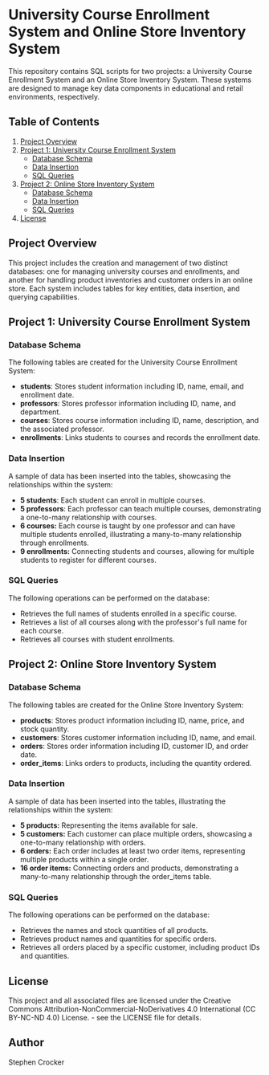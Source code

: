 # University Course Enrollment System and Online Store Inventory System

This repository contains SQL scripts for two projects: a University Course Enrollment System and an Online Store Inventory System. These systems are designed to manage key data components in educational and retail environments, respectively.

## Table of Contents

1. [Project Overview](#project-overview)
1. [Project 1: University Course Enrollment System](#project-1-university-course-enrollment-system)
   - [Database Schema](#database-schema)
   - [Data Insertion](#data-insertion)
   - [SQL Queries](#sql-queries)
3. [Project 2: Online Store Inventory System](#project-2-online-store-inventory-system)
   - [Database Schema](#database-schema-1)
   - [Data Insertion](#data-insertion-1)
   - [SQL Queries](#sql-queries-1)
4. [License](#license)

## Project Overview

This project includes the creation and management of two distinct databases: one for managing university courses and enrollments, and another for handling product inventories and customer orders in an online store. Each system includes tables for key entities, data insertion, and querying capabilities.

## Project 1: University Course Enrollment System

### Database Schema

The following tables are created for the University Course Enrollment System:

- **students**: Stores student information including ID, name, email, and enrollment date.
- **professors**: Stores professor information including ID, name, and department.
- **courses**: Stores course information including ID, name, description, and the associated professor.
- **enrollments**: Links students to courses and records the enrollment date.

### Data Insertion

A sample of data has been inserted into the tables, showcasing the relationships within the system:

- **5 students**: Each student can enroll in multiple courses.
- **5 professors**: Each professor can teach multiple courses, demonstrating a one-to-many relationship with courses.
- **6 courses:** Each course is taught by one professor and can have multiple students enrolled, illustrating a many-to-many relationship through enrollments.
- **9 enrollments:** Connecting students and courses, allowing for multiple students to register for different courses.

### SQL Queries

The following operations can be performed on the database:
- Retrieves the full names of students enrolled in a specific course.
- Retrieves a list of all courses along with the professor's full name for each course.
- Retrieves all courses with student enrollments.

## Project 2: Online Store Inventory System

### Database Schema

The following tables are created for the Online Store Inventory System:

- **products**: Stores product information including ID, name, price, and stock quantity.
- **customers**: Stores customer information including ID, name, and email.
- **orders**: Stores order information including ID, customer ID, and order date.
- **order_items**: Links orders to products, including the quantity ordered.

### Data Insertion

A sample of data has been inserted into the tables, illustrating the relationships within the system:

- **5 products:** Representing the items available for sale.
- **5 customers:** Each customer can place multiple orders, showcasing a one-to-many relationship with orders.
- **6 orders:** Each order includes at least two order items, representing multiple products within a single order.
- **16 order items:** Connecting orders and products, demonstrating a many-to-many relationship through the order_items table.


### SQL Queries

The following operations can be performed on the database:
- Retrieves the names and stock quantities of all products.
- Retrieves product names and quantities for specific orders.
- Retrieves all orders placed by a specific customer, including product IDs and quantities.


## License

This project and all associated files are licensed under the Creative Commons Attribution-NonCommercial-NoDerivatives 4.0 International (CC BY-NC-ND 4.0) License. - see the LICENSE file for details.

## Author

Stephen Crocker
